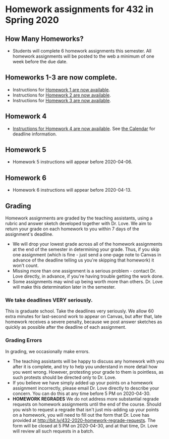 # Homework assignments for 432 in Spring 2020

## How Many Homeworks?

- Students will complete 6 homework assignments this semester. All homework assignments will be posted to the web a minimum of one week before the due date.

## Homeworks 1-3 are now complete.

- Instructions for [Homework 1 are now available](https://github.com/THOMASELOVE/2020-432/tree/master/homework/hw01).
- Instructions for [Homework 2 are now available](https://github.com/THOMASELOVE/2020-432/tree/master/homework/hw02).
- Instructions for [Homework 3 are now available](https://github.com/THOMASELOVE/2020-432/tree/master/homework/hw03).

## Homework 4

- [Instructions for Homework 4 are now available](https://github.com/THOMASELOVE/2020-432/tree/master/homework/hw04). See [the Calendar](https://github.com/THOMASELOVE/2020-432/blob/master/calendar.md) for deadline information.

## Homework 5

- Homework 5 instructions will appear before 2020-04-06.

## Homework 6

- Homework 6 instructions will appear before 2020-04-13.

## Grading

Homework assignments are graded by the teaching assistants, using a rubric and answer sketch developed together with Dr. Love. We aim to return your grade on each homework to you within 7 days of the assignment's deadline. 

- We will drop your lowest grade across all of the homework assignments at the end of the semester in determining your grade. Thus, if you skip one assignment (which is fine - just send a one-page note to Canvas in advance of the deadline telling us you're skipping that homework) it won't count.
- Missing more than one assignment is a serious problem - contact Dr. Love directly, in advance, if you're having trouble getting the work done.
- Some assignments may wind up being worth more than others. Dr. Love will make this determination later in the semester.

### We take deadlines VERY seriously.

This is graduate school. Take the deadlines very seriously. We allow 60 extra minutes for last-second work to appear on Canvas, but after that, late homework receives a severe penalty, because we post answer sketches as quickly as possible after the deadline of each assignment.

### Grading Errors

In grading, we occasionally make errors.

- The teaching assistants will be happy to discuss any homework with you after it is complete, and try to help you understand in more detail how you went wrong. However, protesting your grade to them is pointless, as such protests should be directed only to Dr. Love. 
- If you believe we have simply added up your points on a homework assignment incorrectly, please email Dr. Love directly to describe your concern. You can do this at any time before 5 PM on 2020-04-30.
- **HOMEWORK REGRADES** We do not address more substantial regrade requests on homework assignments until the end of the course. Should you wish to request a regrade that isn't just mis-adding up your points on a homework, you will need to fill out the form that Dr. Love has provided at http://bit.ly/432-2020-homework-regrade-requests. The form will be closed at 5 PM on 2020-04-30, and at that time, Dr. Love will review all such requests in a batch.
